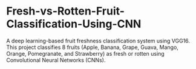 # Fresh-vs-Rotten-Fruit-Classification-Using-CNN
A deep learning-based fruit freshness classification system using VGG16. This project classifies 8 fruits (Apple, Banana, Grape, Guava, Mango, Orange, Pomegranate, and Strawberry) as fresh or rotten using Convolutional Neural Networks (CNNs).
